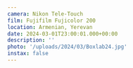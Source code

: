 ```yaml
---
camera: Nikon Tele-Touch
film: Fujifilm Fujicolor 200
location: Armenian, Yerevan
date: 2024-03-01T23:00:01.000+00:00
description: ''
photo: '/uploads/2024/03/Boxlab24.jpg'
instax: false
---
```


